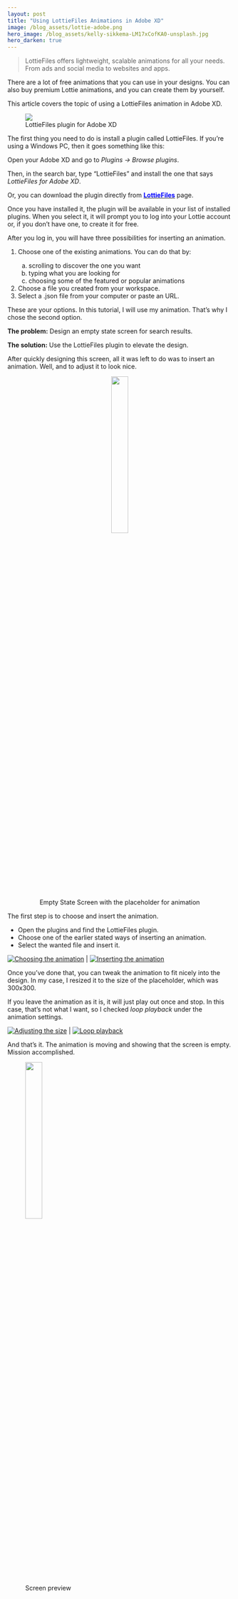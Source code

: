```yaml
---
layout: post
title: "Using LottieFiles Animations in Adobe XD"
image: /blog_assets/lottie-adobe.png
hero_image: /blog_assets/kelly-sikkema-LM17xCofKA0-unsplash.jpg
hero_darken: true
---
```

> LottieFiles offers lightweight, scalable animations for all your needs. From ads and social media to websites and apps.

There are a lot of free animations that you can use in your designs. You can also buy premium Lottie animations, and you can create them by yourself.

This article covers the topic of using a LottieFiles animation in Adobe XD.

<figure>
    <img src="/blog_assets/lottie-adobe.png">
    <figcaption>LottieFiles plugin for Adobe XD</figcaption>
</figure>


The first thing you need to do is install a plugin called LottieFiles. If you’re using a Windows PC, then it goes something like this:

Open your Adobe XD and go to *Plugins → Browse plugins*.

Then, in the search bar, type “LottieFiles” and install the one that says *LottieFiles for Adobe XD*.

Or, you can download the plugin directly from <a href="https://lottiefiles.com/plugins/adobe-xd"><strong style="color: blue">LottieFiles</strong></a> page.

Once you have installed it, the plugin will be available in your list of installed plugins. When you select it, it will prompt you to log into your Lottie account or, if you don’t have one, to create it for free.

After you log in, you will have three possibilities for inserting an animation.

<ol type="1">
<li>Choose one of the existing animations. You can do that by:</li>
<ol type="a">
   <li>scrolling to discover the one you want</li>
   <li>typing what you are looking for</li>
   <li>choosing some of the featured or popular animations</li>
</ol>
<li>Choose a file you created from your workspace.</li>
<li>Select a .json file from your computer or paste an URL.</li>
</ol>
These are your options. In this tutorial, I will use my animation. That’s why I chose the second option.

**The problem:** Design an empty state screen for search results.

**The solution:** Use the LottieFiles plugin to elevate the design.

After quickly designing this screen, all it was left to do was to insert an animation. Well, and to adjust it to look nice.

<figure align="center">
    <a href="/blog_assets/empty-state-placeholder.png">
    <img src="/blog_assets/empty-state-placeholder.png" height="30%" width="30%">
    </a>
    <figcaption>Empty State Screen with the placeholder for animation</figcaption>
</figure>

The first step is to choose and insert the animation.
- Open the plugins and find the LottieFiles plugin.
- Choose one of the earlier stated ways of inserting an animation.
- Select the wanted file and insert it.

[![Choosing the animation](/blog_assets/lottie-plugin-choose-animation.png)](/blog_assets/lottie-plugin-choose-animation.png)   |  [![Inserting the animation](/blog_assets/lottie-plugin-insert-animation.png)](/blog_assets/lottie-plugin-insert-animation.png)


Once you’ve done that, you can tweak the animation to fit nicely into the design. In my case, I resized it to the size of the placeholder, which was 300x300.

If you leave the animation as it is, it will just play out once and stop. In this case, that’s not what I want, so I checked *loop playback* under the animation settings.

[![Adjusting the size](/blog_assets/1-lottie-transform.png)](/blog_assets/1-lottie-transform.png)  |  [![Loop playback](/blog_assets/2-lottie-loop-playback.png)](/blog_assets/2-lottie-loop-playback.png)

And that’s it. The animation is moving and showing that the screen is empty. Mission accomplished.

<figure>
    <a href="/blog_assets/preview.gif">
    <img src="/blog_assets/preview.gif" height="30%" width="30%">
    </a>
    <figcaption>Screen preview</figcaption>
</figure>

